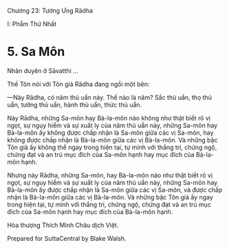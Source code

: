  

Chương 23: Tương Ưng Rādha

I: Phẩm Thứ Nhất

# 5\. Sa Môn

Nhân duyên ở Sāvatthi …

Thế Tôn nói với Tôn giả Rādha đang ngồi một bên:

—Này Rādha, có năm thủ uẩn này. Thế nào là năm? Sắc thủ uẩn, thọ thủ uẩn, tưởng thủ uẩn, hành thủ uẩn, thức thủ uẩn.

Này Rādha, những Sa-môn hay Bà-la-môn nào không như thật biết rõ vị ngọt, sự nguy hiểm và sự xuất ly của năm thủ uẩn này, những Sa-môn hay Bà-la-môn ấy không được chấp nhận là Sa-môn giữa các vị Sa-môn, hay không được chấp nhận là Bà-la-môn giữa các vị Bà-la-môn. Và những bậc Tôn giả ấy không thể ngay trong hiện tại, tự mình với thắng trí, chứng ngộ, chứng đạt và an trú mục đích của Sa-môn hạnh hay mục đích của Bà-la-môn hạnh.

Nhưng này Rādha, những Sa-môn, hay Bà-la-môn nào như thật biết rõ vị ngọt, sự nguy hiểm và sự xuất ly của năm thủ uẩn này, những Sa-môn hay Bà-la-môn ấy được chấp nhận là Sa-môn giữa các vị Sa-môn, và được chấp nhận là Bà-la-môn giữa các vị Bà-la-môn. Và những bậc Tôn giả ấy ngay trong hiện tại, tự mình với thắng trí, chứng ngộ, chứng đạt và an trú mục đích của Sa-môn hạnh hay mục đích của Bà-la-môn hạnh.

Hòa thượng Thích Minh Châu dịch Việt.

Prepared for SuttaCentral by Blake Walsh.